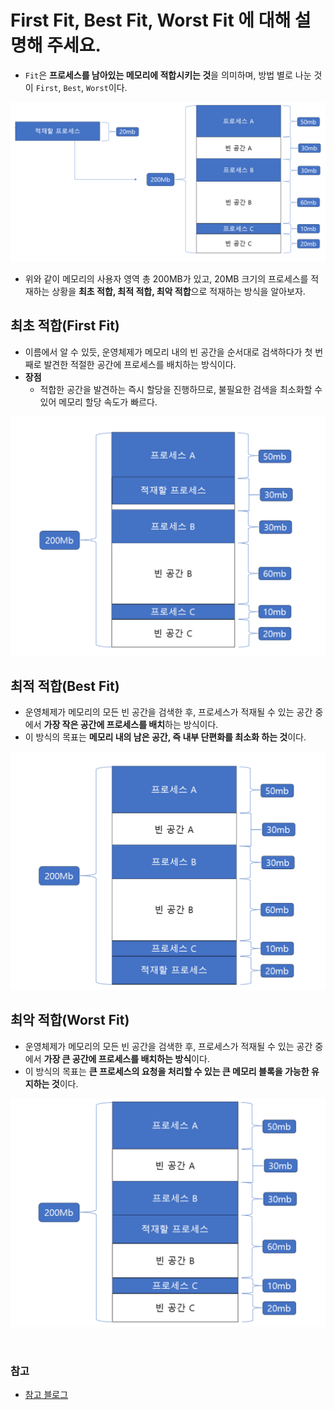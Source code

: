 # First Fit, Best Fit, Worst Fit 에 대해 설명해 주세요.

- `Fit`은 **프로세스를 남아있는 메모리에 적합시키는 것**을 의미하며, 방법 별로 나눈 것이 `First`, `Best`, `Worst`이다.

![img_15.png](image/img_15.png)

- 위와 같이 메모리의 사용자 영역 총 200MB가 있고, 20MB 크기의 프로세스를 적재하는 상황을 **최초 적합, 최적 적합, 최악 적합**으로 적재하는 방식을 알아보자.

## 최초 적합(First Fit)

- 이름에서 알 수 있듯, 운영체제가 메모리 내의 빈 공간을 순서대로 검색하다가 첫 번째로 발견한 적절한 공간에 프로세스를 배치하는 방식이다.
- **장점**
  - 적합한 공간을 발견하는 즉시 할당을 진행하므로, 불필요한 검색을 최소화할 수 있어 메모리 할당 속도가 빠르다.

![img_16.png](image/img_16.png)

## 최적 적합(Best Fit)

- 운영체제가 메모리의 모든 빈 공간을 검색한 후, 프로세스가 적재될 수 있는 공간 중에서 **가장 작은 공간에 프로세스를 배치**하는 방식이다.
- 이 방식의 목표는 **메모리 내의 남은 공간, 즉 내부 단편화를 최소화 하는 것**이다.

![img_17.png](image/img_17.png)

## 최악 적합(Worst Fit)

- 운영체제가 메모리의 모든 빈 공간을 검색한 후, 프로세스가 적재될 수 있는 공간 중에서 **가장 큰 공간에 프로세스를 배치하는 방식**이다.
- 이 방식의 목표는 **큰 프로세스의 요청을 처리할 수 있는 큰 메모리 블록을 가능한 유지하는 것**이다.

![img_18.png](image/img_18.png)

<br>

### 참고
- [참고 블로그](https://taeyoungcoding.tistory.com/350)